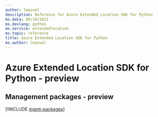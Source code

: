 ```yaml
---
author: lmazuel
description: Reference for Azure Extended Location SDK for Python
ms.data: 09/19/2022
ms.devlang: python
ms.service: extendedlocation
ms.topic: reference
title: Azure Extended Location SDK for Python
ms.author: lmazuel
---
```

# Azure Extended Location SDK for Python - preview

## Management packages - preview
[!INCLUDE [mgmt-packages](extended-location-mgmt-index.md)]